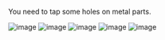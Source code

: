 You need to tap some holes on metal parts.

![image](https://raw.github.com/hisashin/NinjaPCR/master/cad/3d/TappingInstructions_n201.jpg)![image](https://raw.github.com/hisashin/NinjaPCR/master/cad/3d/TappingInstructions_n203.jpg)![image](https://raw.github.com/hisashin/NinjaPCR/master/cad/3d/TappingInstructions_n301.jpg)![image](https://raw.github.com/hisashin/NinjaPCR/master/cad/3d/TappingInstructions_n501.jpg)![image](https://raw.github.com/hisashin/NinjaPCR/master/cad/3d/TappingInstructions_n502.jpg)